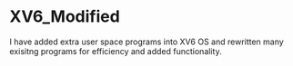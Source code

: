 # XV6_Modified
 I have added extra user space programs into XV6 OS and rewritten many exisitng programs for efficiency and added functionality.
